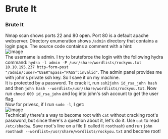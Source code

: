 # Brute It

### Brute It
Nmap scan shows ports 22 and 80 open. Port 80 is a default apache webserver. Directory enumeration shows `/admin` directory that contains a login page. The source code contains a comment with a hint: <br />
![image](https://github.com/user-attachments/assets/75cfa600-3580-4c01-ac12-9273237dee32)<br />
The username is admin. I try to bruteforce the login with the following hydra command: `hydra -l admin -P /usr/share/wordlists/rockyou.txt 10.10.195.237 http-form-post "/admin/:user=^USER^&pass=^PASS^:invalid"`. The admin panel provides me with john's private ssh key. So I save it on my machine. <br />
It is protected by a password. To crack it, run `ssh2john id_rsa_john hash` and then `john hash --wordlist=/usr/share/wordlists/rockyou.txt`. Now run `chmod 600 id_rsa_john` and log into john's ssh account to get the user flag. <br />
Now for privesc, if I run `sudo -l`, I get: <br />
![image](https://github.com/user-attachments/assets/ad7add77-9207-4149-beb2-ca571acdfb76)<br />
Technically there's a way to become root with `cat` without cracking root's password, but since there's a question about it, let's do it. Use `cat` to read `/etc/shadow`. Save root's line on a file (I called it `roothash`) and run `john roothash --wordlist=/usr/share/wordlists/rockyou.txt` and become root!

